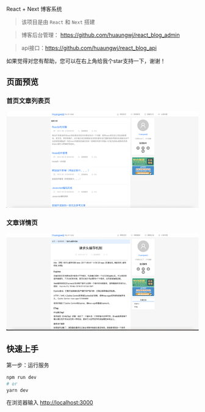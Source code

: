 React + Next 博客系统

> 该项目是由 `React` 和 `Next` 搭建

> 博客后台管理： https://github.com/huaungwj/react_blog_admin

> api接口：https://github.com/huaungwj/react_blog_api

如果觉得对您有帮助，您可以在右上角给我个star支持一下，谢谢！

## 页面预览

### 首页文章列表页

![](https://github.com/huaungwj/img_storage/blob/main/blog_project/blog_home.png?raw=true)

### 文章详情页

![](https://github.com/huaungwj/img_storage/blob/main/blog_project/blog_detail.png?raw=true)

## 快速上手

第一步：运行服务

```bash
npm run dev
# or
yarn dev
```

在浏览器输入 [http://localhost:3000](http://localhost:3000) 

